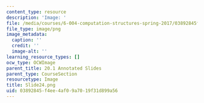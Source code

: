 ```yaml
---
content_type: resource
description: 'Image: '
file: /media/courses/6-004-computation-structures-spring-2017/03892845f4ee4af09a7019f31d899a56_Slide24.png
file_type: image/png
image_metadata:
  caption: ''
  credit: ''
  image-alt: ''
learning_resource_types: []
ocw_type: OCWImage
parent_title: 20.1 Annotated Slides
parent_type: CourseSection
resourcetype: Image
title: Slide24.png
uid: 03892845-f4ee-4af0-9a70-19f31d899a56
---
```

